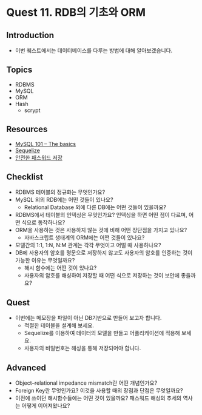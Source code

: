 # Quest 11. RDB의 기초와 ORM

## Introduction
* 이번 퀘스트에서는 데이터베이스를 다루는 방법에 대해 알아보겠습니다.

## Topics
* RDBMS
* MySQL
* ORM
* Hash
  * scrypt

## Resources
* [MySQL 101 – The basics](https://www.globo.tech/learning-center/mysql-101-basics/)
* [Sequelize](https://sequelize.org/)
* [안전한 패스워드 저장](https://d2.naver.com/helloworld/318732)

## Checklist
* RDBMS 테이블의 정규화는 무엇인가요?
* MySQL 외의 RDB에는 어떤 것들이 있나요?
  * Relational Database 외에 다른 DB에는 어떤 것들이 있을까요?
* RDBMS에서 테이블의 인덱싱은 무엇인가요? 인덱싱을 하면 어떤 점이 다르며, 어떤 식으로 동작하나요?
* ORM을 사용하는 것은 사용하지 않는 것에 비해 어떤 장단점을 가지고 있나요?
  * 자바스크립트 생태계의 ORM에는 어떤 것들이 있나요?
* 모델간의 1:1, 1:N, N:M 관계는 각각 무엇이고 어떨 때 사용하나요?
* DB에 사용자의 암호를 평문으로 저장하지 않고도 사용자의 암호를 인증하는 것이 가능한 이유는 무엇일까요?
  * 해시 함수에는 어떤 것이 있나요?
  * 사용자의 암호를 해싱하여 저장할 때 어떤 식으로 저장하는 것이 보안에 좋을까요?

## Quest
* 이번에는 메모장을 파일이 아닌 DB기반으로 만들어 보고자 합니다.
  * 적절한 테이블을 설계해 보세요.
  * Sequelize를 이용하여 데이터의 모델을 만들고 어플리케이션에 적용해 보세요.
  * 사용자의 비밀번호는 해싱을 통해 저장되어야 합니다.

## Advanced
* Object–relational impedance mismatch란 어떤 개념인가요?
* Foreign Key란 무엇인가요? 이것을 사용할 때의 장점과 단점은 무엇일까요?
* 이전에 쓰이던 해시함수들에는 어떤 것이 있을까요? 패스워드 해싱의 추세의 역사는 어떻게 이어져왔나요?